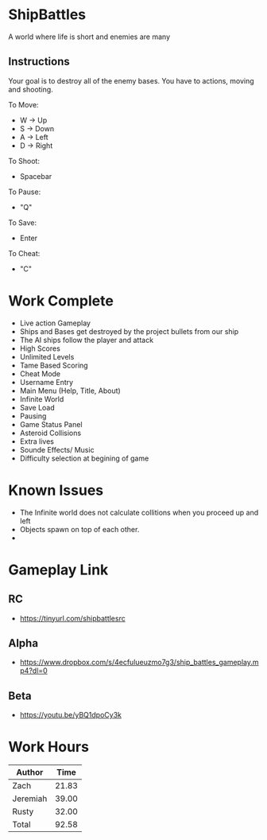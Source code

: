 
# ShipBattles
A world where life is short and enemies are many

## Instructions

Your goal is to destroy all of the enemy bases. You have to actions, moving and shooting.  

To Move:
- W -> Up
- S -> Down
- A -> Left 
- D -> Right

To Shoot:
- Spacebar

To Pause:
- "Q"  

To Save:
- Enter

To Cheat:
- "C"

# Work Complete
- Live action Gameplay
- Ships and Bases get destroyed by the project bullets from our ship
- The AI ships follow the player and attack
- High Scores
- Unlimited Levels
- Tame Based Scoring
- Cheat Mode
- Username Entry
- Main Menu (Help, Title, About)
- Infinite World
- Save Load
- Pausing
- Game Status Panel
- Asteroid Collisions
- Extra lives
- Sounde Effects/ Music
- Difficulty selection at begining of game

# Known Issues
- The Infinite world does not calculate collitions when you proceed up and left
- Objects spawn on top of each other.
- 

# Gameplay Link

## RC
- https://tinyurl.com/shipbattlesrc

## Alpha
- https://www.dropbox.com/s/4ecfulueuzmo7g3/ship_battles_gameplay.mp4?dl=0

## Beta
- https://youtu.be/yBQ1dpoCy3k

# Work Hours
|Author | Time| 
|-------|-----|
| Zach | 21.83 |
| Jeremiah | 39.00 |
| Rusty | 32.00 | 
|Total  | 92.58|
